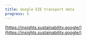 ```yaml
---
title: Google EIE transport data
progress: 5
---
```


[https://insights.sustainability.google/](https://insights.sustainability.google/)

